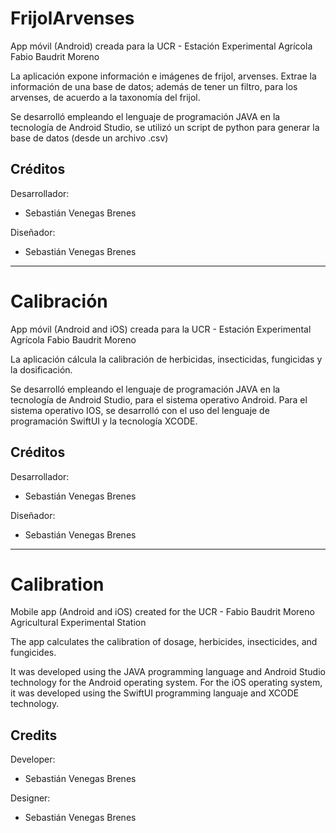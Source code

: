 # FrijolArvenses

App móvil (Android) creada para la UCR - Estación Experimental Agrícola Fabio Baudrit Moreno

La aplicación expone información e imágenes de frijol, arvenses. Extrae la información de una base de datos; además de tener un filtro, para los arvenses, de acuerdo a la taxonomía del frijol.

Se desarrolló empleando el lenguaje de programación JAVA en la tecnología de Android Studio, se utilizó un script de python para generar la base de datos (desde un archivo .csv)

## Créditos

Desarrollador:
- Sebastián Venegas Brenes

Diseñador: 
- Sebastián Venegas Brenes

---

# Calibración

App móvil (Android and iOS) creada para la UCR - Estación Experimental Agrícola Fabio Baudrit Moreno

La aplicación cálcula la calibración de herbicidas, insecticidas, fungicidas y la dosificación.

Se desarrolló empleando el lenguaje de programación JAVA en la tecnología de Android Studio, para el sistema operativo Android.
Para el sistema operativo IOS, se desarrolló con el uso del lenguaje de programación SwiftUI y la tecnología XCODE.

## Créditos

Desarrollador:
- Sebastián Venegas Brenes

Diseñador: 
- Sebastián Venegas Brenes

---

# Calibration

Mobile app (Android and iOS) created for the UCR - Fabio Baudrit Moreno Agricultural Experimental Station

The app calculates the calibration of dosage, herbicides, insecticides, and fungicides.

It was developed using the JAVA programming language and Android Studio technology for the Android operating system.
For the iOS operating system, it was developed using the SwiftUI programming languaje and XCODE technology.

## Credits

Developer:
- Sebastián Venegas Brenes

Designer:
- Sebastián Venegas Brenes
